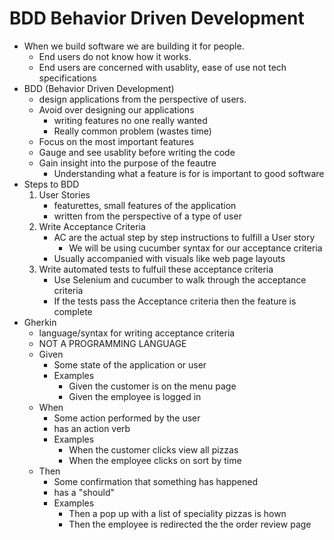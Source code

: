 # BDD Behavior Driven Development
- When we build software we are building it for people.
    - End users do not know how it works.
    - End users are concerned with usablity, ease of use not tech specifications
- BDD (Behavior Driven Development)
    - design applications from the perspective of users.
    - Avoid over designing our applications
        - writing features no one really wanted
        - Really common problem (wastes time)
    - Focus on the most important features
    - Gauge and see usablity before writing the code
    - Gain insight into the purpose of the feautre
        - Understanding what a feature is for is important to good software
- Steps to BDD
    1. User Stories
        - featurettes, small features of the application 
        - written from the perspective of a type of user
    2. Write Acceptance Criteria
        - AC are the actual step by step instructions to fulfill a User story
            - We will be using cucumber syntax for our acceptance criteria
        - Usually accompanied with visuals like web page layouts
    3. Write automated tests to fulfuil these acceptance criteria
        - Use Selenium and cucumber to walk through the acceptance criteria
        - If the tests pass the Acceptance criteria then the feature is complete
- Gherkin 
    - language/syntax for writing acceptance criteria
    - NOT A PROGRAMMING LANGUAGE
    - Given
        - Some state of the application or user
        - Examples
            - Given the customer is on the menu page
            - Given the employee is logged in
    - When 
        - Some action performed by the user
        - has an action verb
        - Examples
            - When the customer clicks view all pizzas
            - When the employee clicks on sort by time
    - Then
        - Some confirmation that something has happened
        - has a "should"
        - Examples
            - Then a pop up with a list of speciality pizzas is hown
            - Then the employee is redirected the the order review page


